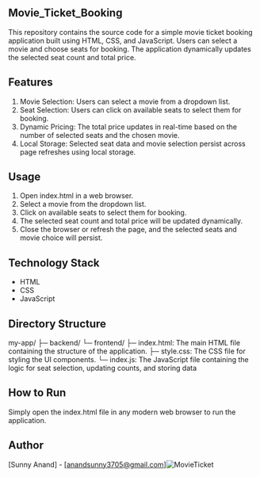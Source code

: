 ## Movie_Ticket_Booking
This repository contains the source code for a simple movie ticket booking application built using HTML, CSS, and JavaScript. Users can select a movie and choose seats for booking. The application dynamically updates the selected seat count and total price.

## Features
1. Movie Selection: Users can select a movie from a dropdown list.
2. Seat Selection: Users can click on available seats to select them for booking.
3. Dynamic Pricing: The total price updates in real-time based on the number of selected seats and the chosen movie.
4. Local Storage: Selected seat data and movie selection persist across page refreshes using local storage.

## Usage
1. Open index.html in a web browser.
2. Select a movie from the dropdown list.
3. Click on available seats to select them for booking.
4. The selected seat count and total price will be updated dynamically.
5. Close the browser or refresh the page, and the selected seats and movie choice will persist.

## Technology Stack
- HTML
- CSS
- JavaScript

## Directory Structure

my-app/
├─ backend/
└─ frontend/
   ├─ index.html: The main HTML file containing the structure of the application.
   ├─ style.css: The CSS file for styling the UI components.
   └─ index.js: The JavaScript file containing the logic for seat selection, updating counts, and storing data

## How to Run
Simply open the index.html file in any modern web browser to run the application.


## Author
[Sunny Anand] - [anandsunny3705@gmail.com]![MovieTicket](https://github.com/Imesunny/Movie_Ticket_Booking/assets/135868134/6600a701-35ae-4500-97fb-0a18d9cb4c48)
